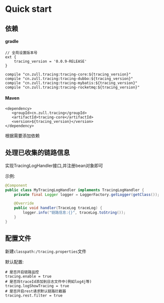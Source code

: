 # Quick start
## 依赖

#### gradle
    // 全局设置版本号
    ext {
        tracing_version = '0.0.9-RELEASE'
    }
    
    compile "cn.zull.tracing:tracing-core:${tracing_version}" 
    compile "cn.zull.tracing:tracing-dubbo:${tracing_version}" 
    compile "cn.zull.tracing:tracing-mybatis:${tracing_version}" 
    compile "cn.zull.tracing:tracing-rocketmq:${tracing_version}" 
#### Maven 
    <dependency>
       <groupId>cn.zull.tracing</groupId>
       <artifactId>tracing-core</artifactId>
       <version>${tracing_version}</version>
    </dependency>  

根据需要添加依赖

## 处理已收集的链路信息

实现TracingLogHandler接口,并注册bean对象即可

示例:

```java
@Component
public class MyTracingLogHandler implements TracingLogHandler {
    private final Logger logger = LoggerFactory.getLogger(getClass());

    @Override
    public void handler(TraceLog traceLog) {
        logger.info("链路信息:{}", traceLog.toString());
    }
}
```

## 配置文件

新建`classpath:/tracing.properties`文件

默认配置:

```properties
# 是否开启链路监控
tracing.enable = true
# 是否将traceId添加到日志文件中(例如log4j等)
tracing.logShowTracing = true
# 是否开启rest请求默认链路拦截器
tracing.rest.filter = true
```

